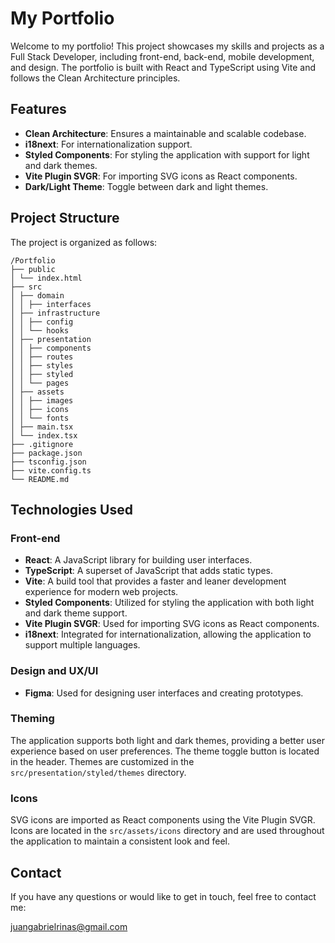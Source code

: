 # My Portfolio

Welcome to my portfolio! This project showcases my skills and projects as a Full Stack Developer, including front-end, back-end, mobile development, and design. The portfolio is built with React and TypeScript using Vite and follows the Clean Architecture principles.

## Features

- **Clean Architecture**: Ensures a maintainable and scalable codebase.
- **i18next**: For internationalization support.
- **Styled Components**: For styling the application with support for light and dark themes.
- **Vite Plugin SVGR**: For importing SVG icons as React components.
- **Dark/Light Theme**: Toggle between dark and light themes.

## Project Structure

The project is organized as follows:
```
/Portfolio
├── public
│ └── index.html
├── src
│ ├── domain
│ │ ├── interfaces
│ ├── infrastructure
│ │ ├── config
│ │ └── hooks
│ ├── presentation
│ │ ├── components
│ │ ├── routes
│ │ ├── styles
│ │ ├── styled
│ │ └── pages
│ ├── assets
│ │ ├── images
│ │ ├── icons
│ │ └── fonts
│ ├── main.tsx
│ └── index.tsx
├── .gitignore
├── package.json
├── tsconfig.json
├── vite.config.ts
└── README.md
```
## Technologies Used

### Front-end

- **React**: A JavaScript library for building user interfaces.
- **TypeScript**: A superset of JavaScript that adds static types.
- **Vite**: A build tool that provides a faster and leaner development experience for modern web projects.
- **Styled Components**: Utilized for styling the application with both light and dark theme support.
- **Vite Plugin SVGR**: Used for importing SVG icons as React components.
- **i18next**: Integrated for internationalization, allowing the application to support multiple languages.

### Design and UX/UI

- **Figma**: Used for designing user interfaces and creating prototypes.

### Theming

The application supports both light and dark themes, providing a better user experience based on user preferences. The theme toggle button is located in the header. Themes are customized in the `src/presentation/styled/themes` directory.

### Icons

SVG icons are imported as React components using the Vite Plugin SVGR. Icons are located in the `src/assets/icons` directory and are used throughout the application to maintain a consistent look and feel.

## Contact

If you have any questions or would like to get in touch, feel free to contact me:

[juangabrielrinas@gmail.com](mailto:juangabrielrinas@gmail.com)
